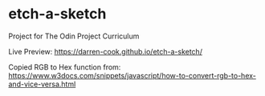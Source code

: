 # etch-a-sketch

Project for The Odin Project Curriculum

Live Preview: https://darren-cook.github.io/etch-a-sketch/

Copied RGB to Hex function from: https://www.w3docs.com/snippets/javascript/how-to-convert-rgb-to-hex-and-vice-versa.html

